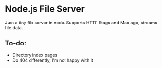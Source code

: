 ﻿# Node.js File Server

Just a tiny file server in node. Supports HTTP Etags and Max-age, streams file data.

## To-do:

- Directory index pages
- Do 404 differently, I'm not happy with it
